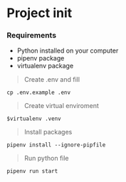 # Project init

### Requirements

- Python installed on your computer
- pipenv package
- virtualenv package

> Create .env and fill

```
cp .env.example .env
```

> Create virtual enviroment

```
$virtualenv .venv
```

> Install packages

```
pipenv install --ignore-pipfile
```

> Run python file

```
pipenv run start
```
